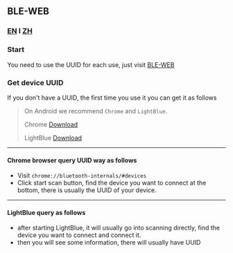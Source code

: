 ## BLE-WEB
### [EN](https://gitee.com/JHPatchouli_Admin/ble-web/blob/master/README.md) I [ZH](https://gitee.com/JHPatchouli_Admin/ble-web/blob/master/README_ZH.md)
### Start
You need to use the UUID for each use, just visit [BLE-WEB](https://jhpatchouli_admin.gitee.io/ble-web)

### Get device UUID
If you don't have a UUID, the first time you use it you can get it as follows

> On Android we recommend `Chrome` and `LightBlue`.
>
> Chrome [Download](https://play.google.com/store/apps/details?id=com.android.chrome)
>
> LightBlue [Download](https://play.google.com/store/apps/details?id=com.punchthrough.lightblueexplorer)
--------
#### Chrome browser query UUID way as follows
* Visit `chrome://bluetooth-internals/#devices`
* Click start scan button, find the device you want to connect at the bottom, there is usually the UUID of your device.
--------
#### LightBlue query as follows
* after starting LightBlue, it will usually go into scanning directly, find the device you want to connect and connect it.
* then you will see some information, there will usually have UUID